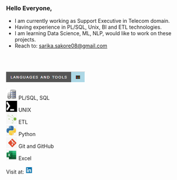 

### Hello Everyone,

*   I am currently working as Support Executive in Telecom domain.
*   Having experience in PL/SQL, Unix, BI and ETL technologies.
*   I am learning Data Science, ML, NLP, would like to work on these projects.
*   Reach to: sarika.sakore08@gmail.com
<br>
<br>

<img src="/assets/img/Title.PNG"/><br>

<img src="/assets/img/DB.PNG" width="30" height="30"/>   PL/SQL, SQL <br>
<img src="/assets/img/UNIX.PNG" width="30" height="30"/> UNIX <br>
<img src="/assets/img/ETL.PNG" width="30" height="30"/>  ETL <br>
<img src="/assets/img/Pyth.PNG" width="30" height="30"/> Python <br>
<img src="/assets/img/GIT.PNG" width="30" height="30"/>  Git and GitHub <br>
<img src="/assets/img/EXCL.PNG" width="30" height="30"/> Excel <br>

Visit at: <a href= "https://www.linkedin.com/in/sarika03/"> <img src="/assets/img/Linkedin_Logo.PNG" width="20" height="20"/> </a>

